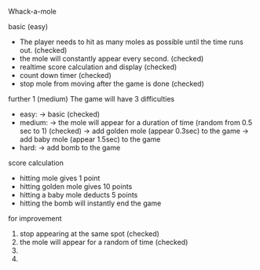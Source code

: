 Whack-a-mole

basic (easy)
- The player needs to hit as many moles as possible until the time runs out. (checked)
- the mole will constantly appear every second. (checked)
- realtime score calculation and display (checked)
- count down timer (checked)
- stop mole from moving after the game is done (checked)

further 1 (medium)
The game will have 3 difficulties
- easy:     -> basic (checked)
- medium:   -> the mole will appear for a duration of time (random from 0.5 sec to 1) (checked)
            -> add golden mole (appear 0.3sec) to the game
            -> add baby mole (appear 1.5sec) to the game
- hard:     -> add bomb to the game

score calculation
- hitting mole gives 1 point
- hitting golden mole gives 10 points
- hitting a baby mole deducts 5 points
- hitting the bomb will instantly end the game


for improvement
1) stop appearing at the same spot (checked)
2) the mole will appear for a random of time (checked)
3)
4)


<!-- golden mole will appear twice in the game for 0.4sec and not clashing with baby and normal mole. can appear together

babymole will appear 5 times randomly in the game for 2seconds and not clashing with golden and normal mole -->




